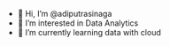 - 👋 Hi, I’m @adiputrasinaga
- 👀 I’m interested in Data Analytics
- 🌱 I’m currently learning data with cloud

<!---
adiputrasinaga/adiputrasinaga is a ✨ special ✨ repository because its `README.md` (this file) appears on your GitHub profile.
You can click the Preview link to take a look at your changes.
--->
